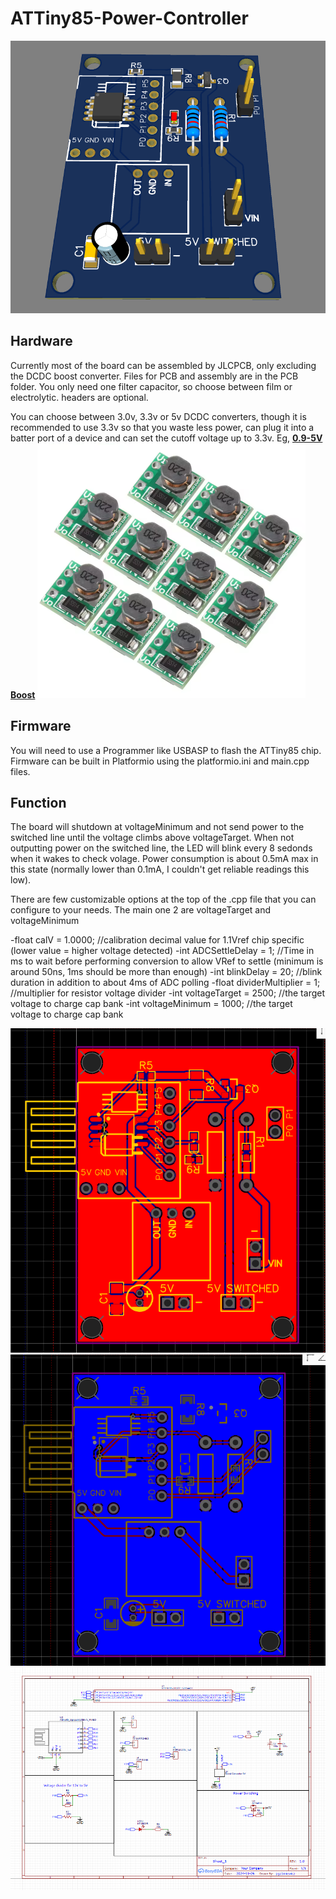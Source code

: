 # ATTiny85-Power-Controller

![Power Controller](PCB/3D.PNG)

## Hardware

Currently most of the board can be assembled by JLCPCB, only excluding the DCDC boost converter. Files for PCB and assembly are in the PCB folder.
You only need one filter capacitor, so choose between film or electrolytic. headers are optional.

You can choose between 3.0v, 3.3v or 5v DCDC converters, though it is recommended to use 3.3v so that you waste less power, can plug it into a batter port of a device and can set the cutoff voltage up to 3.3v.
Eg,
[**0.9-5V Boost**](https://vi.aliexpress.com/item/1005003932299815.html)
![DCDC Boost](PCB/Boost.PNG)

## Firmware

You will need to use a Programmer like USBASP to flash the ATTiny85 chip.
Firmware can be built in Platformio using the platformio.ini and main.cpp files.

## Function

The board will shutdown at voltageMinimum and not send power to the switched line until the voltage climbs above voltageTarget.
When not outputting power on the switched line, the LED will blink every 8 sedonds when it wakes to check volage. Power consumption is about 0.5mA max in this state (normally lower than 0.1mA, I couldn't get reliable readings this low).

There are few customizable options at the top of the .cpp file that you can configure to your needs. The main one 2 are voltageTarget and voltageMinimum

-float calV = 1.0000;                              //calibration decimal value for 1.1Vref chip specific (lower value = higher voltage detected)
-int ADCSettleDelay = 1;                           //Time in ms to wait before performing conversion to allow VRef to settle (minimum is around 50ns, 1ms should be more than enough)
-int blinkDelay = 20;                              //blink duration in addition to about 4ms of ADC polling
-float dividerMultiplier = 1;                      //multiplier for resistor voltage divider
-int voltageTarget = 2500;                         //the target voltage to charge cap bank
-int voltageMinimum = 1000;                        //the target voltage to charge cap bank

![Top](PCB/PCB_top.PNG)
![Bottom](PCB/PCB_bottom.PNG)
![Schematic](PCB/Schematic.PNG)
